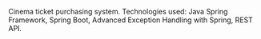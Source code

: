 Cinema ticket purchasing system. Technologies used: Java Spring Framework, Spring Boot, Advanced Exception Handling with Spring, REST API.
